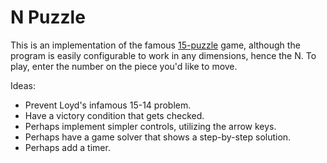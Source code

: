 # N Puzzle
This is an implementation of the famous [15-puzzle](https://en.wikipedia.org/wiki/15_puzzle) game, although the program is easily configurable to work in any dimensions, hence the N. To play, enter the number on the piece you'd like to move.

Ideas:
- Prevent Loyd's infamous 15-14 problem.
- Have a victory condition that gets checked.
- Perhaps implement simpler controls, utilizing the arrow keys.
- Perhaps have a game solver that shows a step-by-step solution.
- Perhaps add a timer.